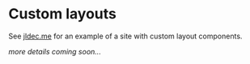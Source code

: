 # Custom layouts

See [jldec.me](https://github.com/jldec/jldec.me/blob/main/src/app.config.ts) for an example of a site with custom layout components.

_more details coming soon..._